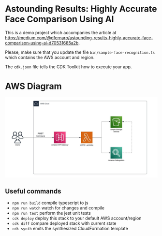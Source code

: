 # Astounding Results: Highly Accurate Face Comparison Using AI

This is a demo project which accompanies the article at https://medium.com/@dfernaro/astounding-results-highly-accurate-face-comparison-using-ai-d70531685a2b.

Please, make sure that you update the file `bin/sample-face-recognition.ts` which contains the AWS account and region.

The `cdk.json` file tells the CDK Toolkit how to execute your app.

# AWS Diagram

![AWS Diagram](diagram/diagram.jpeg)

## Useful commands

- `npm run build` compile typescript to js
- `npm run watch` watch for changes and compile
- `npm run test` perform the jest unit tests
- `cdk deploy` deploy this stack to your default AWS account/region
- `cdk diff` compare deployed stack with current state
- `cdk synth` emits the synthesized CloudFormation template
